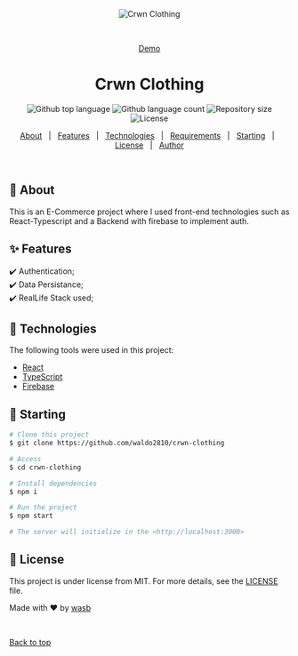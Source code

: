 <div align="center" id="top"> 
  <img src="./.github/app.gif" alt="Crwn Clothing" />

  &#xa0;

  <a href="https://melodious-lokum-e2eccc.netlify.app/">Demo</a>
</div>

<h1 align="center">Crwn Clothing</h1>

<p align="center">
  <img alt="Github top language" src="https://img.shields.io/github/languages/top/waldo2810/crwn-clothing?color=56BEB8">

  <img alt="Github language count" src="https://img.shields.io/github/languages/count/waldo2810/crwn-clothing?color=56BEB8">

  <img alt="Repository size" src="https://img.shields.io/github/repo-size/waldo2810/crwn-clothing?color=56BEB8">

  <img alt="License" src="https://img.shields.io/github/license/waldo2810/crwn-clothing?color=56BEB8">
</p>

<!-- Status -->

<!-- <h4 align="center"> 
	🚧  Crwn Clothing 🚀 Under construction...  🚧
</h4>  -->

<!-- <hr> -->

<p align="center">
  <a href="#dart-about">About</a> &#xa0; | &#xa0; 
  <a href="#sparkles-features">Features</a> &#xa0; | &#xa0;
  <a href="#rocket-technologies">Technologies</a> &#xa0; | &#xa0;
  <a href="#white_check_mark-requirements">Requirements</a> &#xa0; | &#xa0;
  <a href="#checkered_flag-starting">Starting</a> &#xa0; | &#xa0;
  <a href="#memo-license">License</a> &#xa0; | &#xa0;
  <a href="https://github.com/waldo2810" target="_blank">Author</a>
</p>

<br>

## :dart: About ##

This is an E-Commerce project where I used front-end technologies such as React-Typescript and a Backend with firebase to implement auth.

## :sparkles: Features ##

:heavy_check_mark: Authentication;\
:heavy_check_mark: Data Persistance;\
:heavy_check_mark: RealLife Stack used;

## :rocket: Technologies ##

The following tools were used in this project:

- [React](https://pt-br.reactjs.org/)
- [TypeScript](https://www.typescriptlang.org/)
- [Firebase](https://firebase.google.com/)

## :checkered_flag: Starting ##

```bash
# Clone this project
$ git clone https://github.com/waldo2810/crwn-clothing

# Access
$ cd crwn-clothing

# Install dependencies
$ npm i

# Run the project
$ npm start

# The server will initialize in the <http://localhost:3000>
```

## :memo: License ##

This project is under license from MIT. For more details, see the [LICENSE](LICENSE.md) file.


Made with :heart: by <a href="https://github.com/waldo2810" target="_blank">wasb</a>

&#xa0;

<a href="#top">Back to top</a>
